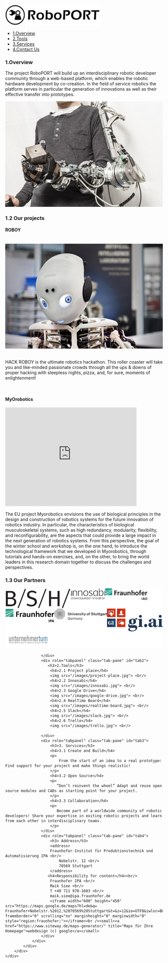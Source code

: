 <!DOCTYPE html>
<html lang="en">
<head>
    <meta charset="utf-8">
    <!-- This file has been downloaded from Bootsnipp.com. Enjoy! -->
    <title>Vertical Sidebar with Pointy Nav Pills - Bootsnipp.com</title>
        <meta name="viewport" content="width=device-width, initial-scale=1">
	<link rel="stylesheet" type="text/css" href="/css/main.css">
    		<script src="/js/jquery-3.3.1.min.js"></script>
	  <script src="/bootstrap/js/bootstrap.min.js"></script>
	  <link href="/bootstrap/css/bootstrap.min.css" rel="stylesheet">
</head>
<body>
<div class="container-fluid">
	<div class="row">
		<a href="http://roboport.eu/"> <img src="/images/Logo.jpg"></a>
        <div role="tabpanel">
            <div class="col-sm-2">
                <ul class="nav nav-pills brand-pills nav-stacked" role="tablist">
                    <li role="presentation" class="brand-nav active"><a href="#tab1" aria-controls="tab1" role="tab" data-toggle="tab">1.Overview</a></li>
                    <li role="presentation" class="brand-nav"><a href="#tab2" aria-controls="tab2" role="tab" data-toggle="tab">2.Tools</a></li>
                    <li role="presentation" class="brand-nav"><a href="#tab3" aria-controls="tab3" role="tab" data-toggle="tab">3.Services</a></li>
                    <li role="presentation" class="brand-nav"><a href="#tab4" aria-controls="tab4" role="tab" data-toggle="tab">4.Contact Us</a></li>
                </ul>
            </div>
            <div class="col-sm-10">
                <div class="tab-content">
                    <div role="tabpanel" class="tab-pane active" id="tab1">
                        <h3>1.Overview</h3>
                        <p>
                           The project RoboPORT will build up an interdisciplinary robotic developer community through a web-based platform, which enables the robotic hardware development by co-creation. In the field of service robotics the platform serves in particular the generation of innovations as well as their effective transfer into prototypes.
                        </p>
                        <img src="/images/main.jpg">
                        <h3>1.2 Our projects</h3>
                        <h4>ROBOY</h4><br/>
                        <img src="/images/Roboy.jpg"> <br/><br/>
                        <p>HACK ROBOY is the ultimate robotics hackathon. This roller coaster will take you and like-minded passionate crowds through all the ups & downs of proper hacking with sleepless nights, pizza, and, for sure, moments of enlightenment! </p> <br/>
                        <h4>MyOrobotics</h4>
                        <iframe width="420" height="315" src="https://www.youtube.com/embed/da2WufEHOt0" frameborder="0" allowfullscreen></iframe>
                        <br/>
                        <p>The EU project Myorobotics envisions the use of biological principles in the design and construction of robotics systems for the future innovation of robotics industry. In particular, the characteristics of biological musculoskeletal systems, such as high redundancy, modularity, flexibility, and reconfigurability, are the aspects that could provide a large impact in the next generation of robotics systems. From this perspective, the goal of the winter school and workshop is, on the one hand, to introduce the technological framework that we developed in Myorobotics, through tutorials and hands-on exercises, and, on the other, to bring the world leaders in this research domain together to discuss the challenges and perspectives.</p>
                        <h3> 1.3 Our Partners</h3>
                        <img src="/images/partners.jpg">
                        
                       
                    </div>
                    <div role="tabpanel" class="tab-pane" id="tab2">
                       <h3>2.Tools</h3>
                        <h4>2.1 Project place</h4>
                        <img src="/images/project-place.jpg"> <br/>
                        <h4>2.2 Innosabi</h4>
                        <img src="/images/innosabi.jpg"> <br/>
                        <h4>2.3 Google Drive</h4>
                        <img src="/images/google-drive.jpg"> <br/>
                        <h4>2.4 RealTime Board</h4>
                        <img src="/images/realtime-board.jpg"> <br/>
                        <h4>2.5 Slack</h4>
                        <img src="/images/slack.jpg"> <br/>
                        <h4>2.6 Trello</h4>
                        <img src="/images/trello.jpg"> <br/>
                        
                    </div>
                    <div role="tabpanel" class="tab-pane" id="tab3">
                        <h3>3. Services</h3>
                        <h4>3.1 Create and Build</h4>
                        <p>
                            From the start of an idea to a real prototype: Find support for your project and make things realistic! 
                        </p>
                        <h4>3.2 Open Source</h4>
                        <p>
                           “Don’t reinvent the wheel” Adapt and reuse open source modules and CADs as starting point for your project.
                        </p>
                        <h4>3.3 Collaboration</h4>
                        <p>
                           Become part of a worldwide community of robotic developers! Share your expertise in exiting robotic projects and learn from each other in interdisciplinary teams.
                        </p>
                    </div>
                    <div role="tabpanel" class="tab-pane" id="tab4">
                        <h3> Address</h3>
                        <address>
                        Fraunhofer-Institut für Produktionstechnik und Automatisierung IPA <br/>
                            Nobelstr. 12 <br/>
                            70569 Stuttgart
                        </address>
                       <h4>Responsibility for content</h4><br/>
                        Fraunhofer IPA <br/>
                        Maik Siee <br/>
                        T +49 711 970-1603 <br/>
                        maik.siee@ipa.fraunhofer.de
                        <iframe width="600" height="450" src="https://maps.google.de/maps?hl=de&q= Fraunhofer+Nobelstr.%2012,%2070569%20Stuttgart&t=&z=12&ie=UTF8&iwloc=B&output=embed" frameborder="0" scrolling="no" marginheight="0" marginwidth="0" style="region:fraunhofer;"></iframe><br /><small><a href="https://www.siteway.de/maps-generator/" title="Maps für Ihre Homepage">webdesign (c) google</a></small>
                    </div>
                </div>
            </div>
        </div>
	</div>
</div>
</body>
</html>
